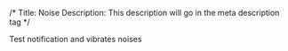 /*
Title: Noise
Description: This description will go in the meta description tag
*/

Test notification and vibrates noises

<script>
	
	if(typeof navigator.notification !== 'undefined')
	{
		var noise_buttons = '<a href="#" data-role="button" onclick="showAlert(); return false;">Show Alert</a>'
			+'<a href="#" data-role="button" onclick="playBeep(); return false;">Play Beep</a>'
			+'<a href="#" data-role="button" onclick="vibrate(); return false;">Vibrate</a>';
		function showAlert() 
		{
			navigator.notification.alert(
				'Thanks for checking this out!',  // message
				'Hi There',            // title
				'All Done'                  // buttonName
			);
		}
	
		// Beep three times
		//
		function playBeep() 
		{
			navigator.notification.beep(3);
		}
	
		// Vibrate for 2 seconds
		//
		function vibrate() 
		{
			navigator.notification.vibrate(2000);
		}
	}
	else
	{
		var noise_buttons = '<p>This feature is not availble yet for your platform, try using the app...</p>';
	}
	
	$(document).one("pageshow", function() 
	{
		$.mobile.activePage
			.find("div:jqmData(role='content')")
			.append(noise_buttons)
			.trigger('create');
	});
</script>
